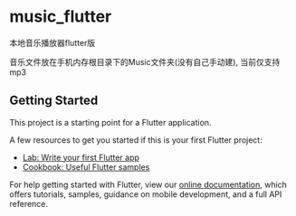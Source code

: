 # music_flutter

本地音乐播放器flutter版

音乐文件放在手机内存根目录下的Music文件夹(没有自己手动建), 当前仅支持mp3

## Getting Started

This project is a starting point for a Flutter application.

A few resources to get you started if this is your first Flutter project:

- [Lab: Write your first Flutter app](https://flutter.dev/docs/get-started/codelab)
- [Cookbook: Useful Flutter samples](https://flutter.dev/docs/cookbook)

For help getting started with Flutter, view our
[online documentation](https://flutter.dev/docs), which offers tutorials,
samples, guidance on mobile development, and a full API reference.

